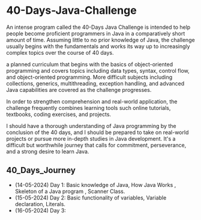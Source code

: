 # 40-Days-Java-Challenge

An intense program called the 40-Days Java Challenge is intended to help people become proficient programmers in Java in a comparatively short amount of time. Assuming little to no prior knowledge of Java, the challenge usually begins with the fundamentals and works its way up to increasingly complex topics over the course of 40 days.

a planned curriculum that begins with the basics of object-oriented programming and covers topics including data types, syntax, control flow, and object-oriented programming. More difficult subjects including collections, generics, multithreading, exception handling, and advanced Java capabilities are covered as the challenge progresses.

In order to strengthen comprehension and real-world application, the challenge frequently combines learning tools such online tutorials, textbooks, coding exercises, and projects. 

I should have a thorough understanding of Java programming by the conclusion of the 40 days, and I should be prepared to take on real-world projects or pursue more in-depth studies in Java development. It's a difficult but worthwhile journey that calls for commitment, perseverance, and a strong desire to learn Java.


## 40_Days_Journey

- (14-05-2024) Day 1: Basic knowledge of Java, How Java Works , Skeleton of a Java program , Scanner Class. 
- (15-05-2024) Day 2: Basic functionality of variables, Variable declaration, Literals. 
- (16-05-2024) Day 3: 

